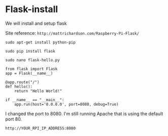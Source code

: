 # Flask-install
We will install and setup flask

Site reference: ```http://mattrichardson.com/Raspberry-Pi-Flask/```

```sudo apt-get install python-pip```

```sudo pip install flask```

```sudo nano flask-hello.py```

```
from flask import Flask
app = Flask(__name__)

@app.route("/")
def hello():
    return "Hello World!"

if __name__ == "__main__":
    app.run(host='0.0.0.0', port=8080, debug=True)
```

I changed the port to 8080. I'm still running Apache that is using the default port 80.

```http://YOUR_RPI_IP_ADDRESS:8080```
